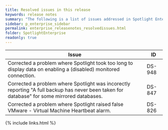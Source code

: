 ```yaml
---
title: Resolved issues in this release
keywords: release notes
summary: "The following is a list of issues addressed in Spotlight Enterprise 12.1"
sidebar: p_enterprise_sidebar
permalink: enterprise_releasenotes_resolvedissues.html
folder: SpotlightEnterprise
readonly: true
---
```



Issue | ID
------|---
Corrected a problem where Spotlight took too long to display data on enabling a (disabled) monitored connection. | DS-948
Corrected a problem where Spotlight was incorectly reporting "A full backup has never been taken for database" for some mirrored databases. | DS-847
Corrected a problem where Spotlight raised false VMware - Virtual Machine Heartbeat alarm. | DS-826




{% include links.html %}
